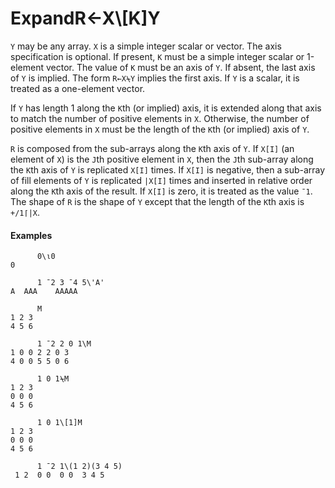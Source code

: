




<h1 class="heading"><span class="name">Expand</span><span class="command">R←X\[K]Y</span></h1>

`Y` may be any array.  `X` is a simple integer scalar or vector.  The axis specification is optional.  If present, `K` must be a simple integer scalar or 1-element vector.  The value of `K` must be an axis of `Y`.  If absent, the last axis of `Y` is implied.  The form `R←X⍀Y` implies the first axis.  If `Y` is a scalar, it is treated as a one-element vector.


If `Y` has length 1 along the `K`th (or implied) axis, it is extended along that axis to match the number of positive elements in `X`. Otherwise, the number of positive elements in `X` must be the length of the `K`th (or implied) axis of `Y`.


`R` is composed from the sub-arrays along the `K`th axis of `Y`. If `X[I]` (an element of `X`) is the `J`th positive element in `X`, then the `J`th sub-array along the `K`th axis of `Y` is replicated `X[I]` times. If `X[I]` is negative, then a sub-array of fill elements of `Y` is replicated `|X[I]` times and inserted in relative order along the `K`th axis of the result. If `X[I]` is zero, it is treated as the value `¯1`. The shape of `R` is the shape of `Y` except that the length of the `K`th axis is `+/1⌈|X`.


#### Examples
```apl
      0\⍳0
0
 
      1 ¯2 3 ¯4 5\'A'
A  AAA    AAAAA
 
      M
1 2 3
4 5 6
 
      1 ¯2 2 0 1\M
1 0 0 2 2 0 3
4 0 0 5 5 0 6
 
      1 0 1⍀M
1 2 3
0 0 0
4 5 6
 
      1 0 1\[1]M
1 2 3
0 0 0
4 5 6
 
      1 ¯2 1\(1 2)(3 4 5)
 1 2  0 0  0 0  3 4 5
```


